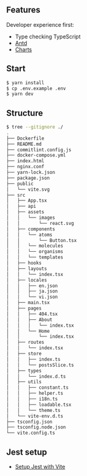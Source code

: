 ## Features

Developer experience first:

- Type checking TypeScript
- [Antd](https://ant.design/docs)
- [Charts](https://ant.design/docs/react/recommendation)

## Start
```sh
$ yarn install
$ cp .env.example .env
$ yarn dev
```

## Structure
```sh
$ tree --gitignore ./
.
├── Dockerfile
├── README.md
├── commitlint.config.js
├── docker-compose.yml
├── index.html
├── nginx.conf
├── yarn-lock.json
├── package.json
├── public
│   └── vite.svg
├── src
│   ├── App.tsx
│   ├── api
│   ├── assets
│   │   └── images
│   │       └── react.svg
│   ├── components
│   │   └── atoms
│   │       └── Button.tsx
│   │   └── molecules
│   │   └── organisms
│   │   └── templates
│   ├── hooks
│   ├── layouts
│   │   └── index.tsx
│   ├── locales
│   │   ├── en.json
│   │   ├── ja.json
│   │   └── vi.json
│   ├── main.tsx
│   ├── pages
│   │   ├── 404.tsx
│   │   ├── About
│   │   │   └── index.tsx
│   │   └── Home
│   │       └── index.tsx
│   ├── routes
│   │   └── index.tsx
│   ├── store
│   │   ├── index.ts
│   │   └── postsSlice.ts
│   ├── types
│   │   └── index.d.ts
│   ├── utils
│   │   ├── constant.ts
│   │   ├── helper.ts
│   │   ├── i18n.ts
│   │   ├── loadable.tsx
│   │   └── theme.ts
│   └── vite-env.d.ts
├── tsconfig.json
├── tsconfig.node.json
└── vite.config.ts
```

## Jest setup
- [Setup Jest with Vite](https://hung.dev/posts/jest-vite)
